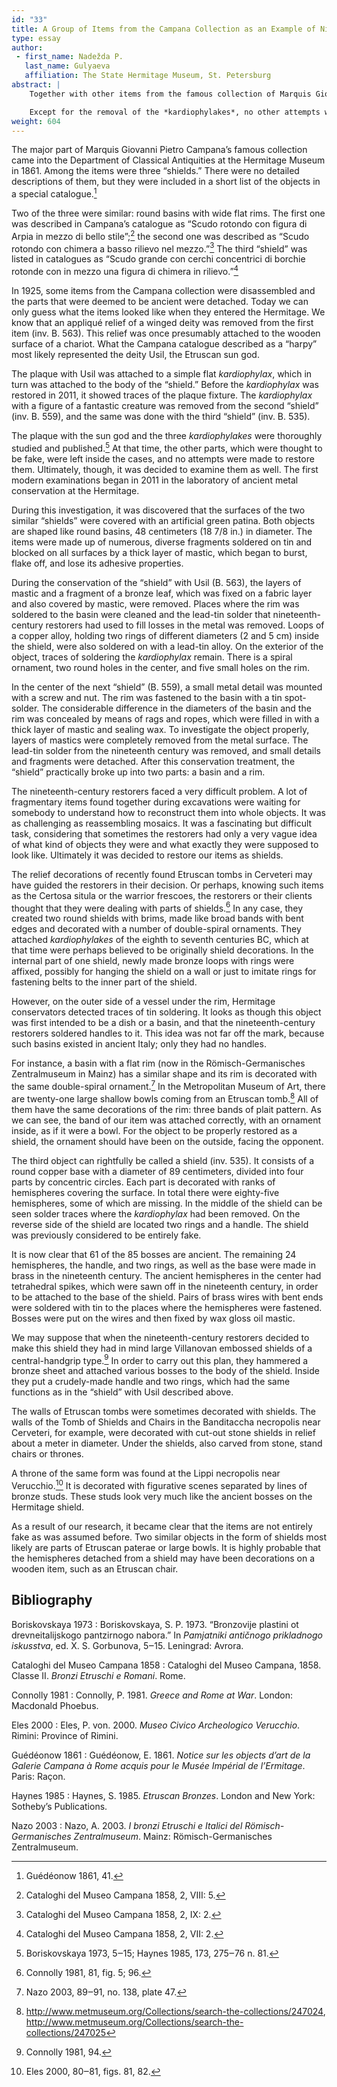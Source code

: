 ```yaml
---
id: "33"
title: A Group of Items from the Campana Collection as an Example of Nineteenth-Century Restoration
type: essay
author:
 - first_name: Nadežda P.
   last_name: Gulyaeva
   affiliation: The State Hermitage Museum, St. Petersburg
abstract: |
    Together with other items from the famous collection of Marquis Giovanni Pietro Campana, three so-called shields appeared in the Antiquities Department of the State Hermitage Museum in 1861. Two “shields” were hammered from a bronze sheet. Their wide, flat rims are decorated with a double-spiral ornament. The third “shield” with a crudely made handle inside was suspected to be entirely fake. In the center of the shields, Samnite *kardiophylakes* (chest bandoliers) were attached.

    Except for the removal of the *kardiophylakes*, no other attempts were made to restore these items. Preliminary examinations of the items were made in 2011 in the conservation laboratory of the Hermitage. It was discovered that some parts of the surface of two similar “shields” were covered with a false green patina. In the center of one “shield,” accurate round holes had been made, and on the inside newly fashioned bronze loops with rings had been attached. In the center of the second “shield” was mounted a small metal detail, perhaps for fastening a *kardiophylax*, which at that time may have been believed to be a kind of shield decoration. The bosses covering the surface of the third “shield” were in fact ancient.
weight: 604
---
```


The major part of Marquis Giovanni Pietro Campana’s famous collection came into the Department of Classical Antiquities at the Hermitage Museum in 1861. Among the items were three “shields.” There were no detailed descriptions of them, but they were included in a short list of the objects in a special catalogue.[^1]

Two of the three were similar: round basins with wide flat rims. The first one was described in Campana’s catalogue as “Scudo rotondo con figura di Arpia in mezzo di bello stile”;[^2] the second one was described as “Scudo rotondo con chimera a basso rilievo nel mezzo.”[^3] The third “shield” was listed in catalogues as “Scudo grande con cerchi concentrici di borchie rotonde con in mezzo una figura di chimera in rilievo.”[^4]

In 1925, some items from the Campana collection were disassembled and the parts that were deemed to be ancient were detached. Today we can only guess what the items looked like when they entered the Hermitage. We know that an appliqué relief of a winged deity was removed from the first item (inv. B. 563). This relief was once presumably attached to the wooden surface of a chariot. What the Campana catalogue described as a “harpy” most likely represented the deity Usil, the Etruscan sun god.

The plaque with Usil was attached to a simple flat *kardiophylax*, which in turn was attached to the body of the “shield.” Before the *kardiophylax* was restored in 2011, it showed traces of the plaque fixture. The *kardiophylax* with a figure of a fantastic creature was removed from the second “shield” (inv. B. 559), and the same was done with the third “shield” (inv. B. 535).

The plaque with the sun god and the three *kardiophylakes* were thoroughly studied and published.[^5] At that time, the other parts, which were thought to be fake, were left inside the cases, and no attempts were made to restore them. Ultimately, though, it was decided to examine them as well. The first modern examinations began in 2011 in the laboratory of ancient metal conservation at the Hermitage.

During this investigation, it was discovered that the surfaces of the two similar “shields” were covered with an artificial green patina. Both objects are shaped like round basins, 48 centimeters (18 7/8 in.) in diameter. The items were made up of numerous, diverse fragments soldered on tin and blocked on all surfaces by a thick layer of mastic, which began to burst, flake off, and lose its adhesive properties.

During the conservation of the “shield” with Usil (B. 563), the layers of mastic and a fragment of a bronze leaf, which was fixed on a fabric layer and also covered by mastic, were removed. Places where the rim was soldered to the basin were cleaned and the lead-tin solder that nineteenth-century restorers had used to fill losses in the metal was removed. Loops of a copper alloy, holding two rings of different diameters (2 and 5 cm) inside the shield, were also soldered on with a lead-tin alloy. On the exterior of the object, traces of soldering the *kardiophylax* remain. There is a spiral ornament, two round holes in the center, and five small holes on the rim.

In the center of the next “shield” (B. 559), a small metal detail was mounted with a screw and nut. The rim was fastened to the basin with a tin spot-solder. The considerable difference in the diameters of the basin and the rim was concealed by means of rags and ropes, which were filled in with a thick layer of mastic and sealing wax. To investigate the object properly, layers of mastics were completely removed from the metal surface. The lead-tin solder from the nineteenth century was removed, and small details and fragments were detached. After this conservation treatment, the “shield” practically broke up into two parts: a basin and a rim.

The nineteenth-century restorers faced a very difficult problem. A lot of fragmentary items found together during excavations were waiting for somebody to understand how to reconstruct them into whole objects. It was as challenging as reassembling mosaics. It was a fascinating but difficult task, considering that sometimes the restorers had only a very vague idea of what kind of objects they were and what exactly they were supposed to look like. Ultimately it was decided to restore our items as shields.

The relief decorations of recently found Etruscan tombs in Cerveteri may have guided the restorers in their decision. Or perhaps, knowing such items as the Certosa situla or the warrior frescoes, the restorers or their clients thought that they were dealing with parts of shields.[^6] In any case, they created two round shields with brims, made like broad bands with bent edges and decorated with a number of double-spiral ornaments. They attached *kardiophylakes* of the eighth to seventh centuries BC, which at that time were perhaps believed to be originally shield decorations. In the internal part of one shield, newly made bronze loops with rings were affixed, possibly for hanging the shield on a wall or just to imitate rings for fastening belts to the inner part of the shield.

However, on the outer side of a vessel under the rim, Hermitage conservators detected traces of tin soldering. It looks as though this object was first intended to be a dish or a basin, and that the nineteenth-century restorers soldered handles to it. This idea was not far off the mark, because such basins existed in ancient Italy; only they had no handles.

For instance, a basin with a flat rim (now in the Römisch-Germanisches Zentralmuseum in Mainz) has a similar shape and its rim is decorated with the same double-spiral ornament.[^7] In the Metropolitan Museum of Art, there are twenty-one large shallow bowls coming from an Etruscan tomb.[^8] All of them have the same decorations of the rim: three bands of plait pattern. As we can see, the band of our item was attached correctly, with an ornament inside, as if it were a bowl. For the object to be properly restored as a shield, the ornament should have been on the outside, facing the opponent.

The third object can rightfully be called a shield (inv. 535). It consists of a round copper base with a diameter of 89 centimeters, divided into four parts by concentric circles. Each part is decorated with ranks of hemispheres covering the surface. In total there were eighty-five hemispheres, some of which are missing. In the middle of the shield can be seen solder traces where the *kardiophylax* had been removed. On the reverse side of the shield are located two rings and a handle. The shield was previously considered to be entirely fake.

It is now clear that 61 of the 85 bosses are ancient. The remaining 24 hemispheres, the handle, and two rings, as well as the base were made in brass in the nineteenth century. The ancient hemispheres in the center had tetrahedral spikes, which were sawn off in the nineteenth century, in order to be attached to the base of the shield. Pairs of brass wires with bent ends were soldered with tin to the places where the hemispheres were fastened. Bosses were put on the wires and then fixed by wax gloss oil mastic.

We may suppose that when the nineteenth-century restorers decided to make this shield they had in mind large Villanovan embossed shields of a central-handgrip type.[^9] In order to carry out this plan, they hammered a bronze sheet and attached various bosses to the body of the shield. Inside they put a crudely-made handle and two rings, which had the same functions as in the “shield” with Usil described above.

The walls of Etruscan tombs were sometimes decorated with shields. The walls of the Tomb of Shields and Chairs in the Banditaccha necropolis near Cerveteri, for example, were decorated with cut-out stone shields in relief about a meter in diameter. Under the shields, also carved from stone, stand chairs or thrones.

A throne of the same form was found at the Lippi necropolis near Verucchio.[^10] It is decorated with figurative scenes separated by lines of bronze studs. These studs look very much like the ancient bosses on the Hermitage shield.

As a result of our research, it became clear that the items are not entirely fake as was assumed before. Two similar objects in the form of shields most likely are parts of Etruscan paterae or large bowls. It is highly probable that the hemispheres detached from a shield may have been decorations on a wooden item, such as an Etruscan chair.

## Bibliography

Boriskovskaya 1973
: Boriskovskaya, S. P. 1973. “Bronzovije plastini ot drevneitalijskogo pantzirnogo nabora.” In *Pamjatniki antičnogo* *prikladnogo iskusstva*, ed. X. S. Gorbunova, 5‒15. Leningrad: Avrora.

Cataloghi del Museo Campana 1858
: Cataloghi del Museo Campana, 1858. Classe II. *Bronzi Etruschi e Romani*. Rome.

Connolly 1981
: Connolly, P. 1981. *Greece and Rome at War*. London: Macdonald Phoebus.

Eles 2000
: Eles, P. von. 2000. *Museo Civico Archeologico Verucchio*. Rimini: Province of Rimini.

Guédéonow 1861
: Guédéonow, E. 1861. *Notice sur les objects d’art de la Galerie Campana à Rome acquis pour le Musée Impérial de l’Ermitage*. Paris: Raçon.

Haynes 1985
: Haynes, S. 1985. *Etruscan Bronzes*. London and New York: Sotheby’s Publications.

Nazo 2003
: Nazo, A. 2003. *I bronzi Etruschi e Italici del Römisch-Germanisches Zentralmuseum*. Mainz: Römisch-Germanisches Zentralmuseum.

[^1]: Guédéonow 1861, 41.

[^2]: Cataloghi del Museo Campana 1858, 2, VIII: 5.

[^3]: Cataloghi del Museo Campana 1858, 2, IX: 2.

[^4]: Cataloghi del Museo Campana 1858, 2, VII: 2.

[^5]: Boriskovskaya 1973, 5‒15; Haynes 1985, 173, 275‒76 n. 81.

[^6]: Connolly 1981, 81, fig. 5; 96.

[^7]: Nazo 2003, 89‒91, no. 138, plate 47.

[^8]: <http://www.metmuseum.org/Collections/search-the-collections/247024>, <http://www.metmuseum.org/Collections/search-the-collections/247025>

[^9]: Connolly 1981, 94.

[^10]: Eles 2000, 80‒81, figs. 81, 82.
